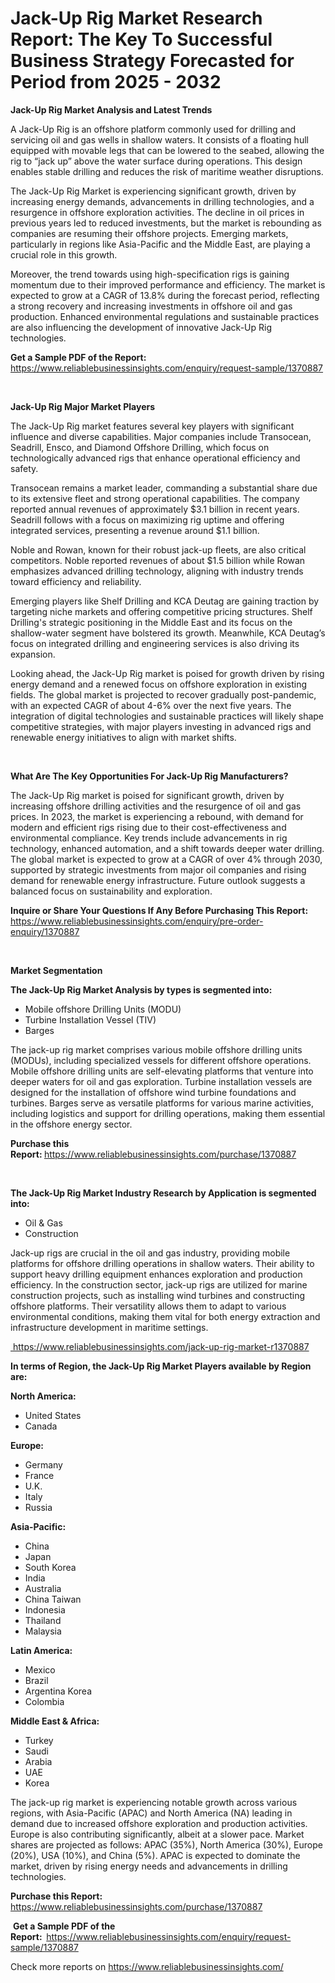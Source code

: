 <p><h1>Jack-Up Rig Market Research Report: The Key To Successful Business Strategy Forecasted for Period from 2025 - 2032</h1></p><p><strong>Jack-Up Rig Market Analysis and Latest Trends</strong></p>
<p><p>A Jack-Up Rig is an offshore platform commonly used for drilling and servicing oil and gas wells in shallow waters. It consists of a floating hull equipped with movable legs that can be lowered to the seabed, allowing the rig to “jack up” above the water surface during operations. This design enables stable drilling and reduces the risk of maritime weather disruptions.</p><p>The Jack-Up Rig Market is experiencing significant growth, driven by increasing energy demands, advancements in drilling technologies, and a resurgence in offshore exploration activities. The decline in oil prices in previous years led to reduced investments, but the market is rebounding as companies are resuming their offshore projects. Emerging markets, particularly in regions like Asia-Pacific and the Middle East, are playing a crucial role in this growth.</p><p>Moreover, the trend towards using high-specification rigs is gaining momentum due to their improved performance and efficiency. The market is expected to grow at a CAGR of 13.8% during the forecast period, reflecting a strong recovery and increasing investments in offshore oil and gas production. Enhanced environmental regulations and sustainable practices are also influencing the development of innovative Jack-Up Rig technologies.</p></p>
<p><strong>Get a Sample PDF of the Report:&nbsp;</strong> <a href="https://www.reliablebusinessinsights.com/enquiry/request-sample/1370887?utm_campaign=2752&utm_medium=2&utm_source=Github&utm_content=ia&utm_term=22032025&utm_id=jack-up-rig">https://www.reliablebusinessinsights.com/enquiry/request-sample/1370887</a></p>
<p>&nbsp;</p>
<p><strong>Jack-Up Rig Major Market Players</strong></p>
<p><p>The Jack-Up Rig market features several key players with significant influence and diverse capabilities. Major companies include Transocean, Seadrill, Ensco, and Diamond Offshore Drilling, which focus on technologically advanced rigs that enhance operational efficiency and safety. </p><p>Transocean remains a market leader, commanding a substantial share due to its extensive fleet and strong operational capabilities. The company reported annual revenues of approximately $3.1 billion in recent years. Seadrill follows with a focus on maximizing rig uptime and offering integrated services, presenting a revenue around $1.1 billion.</p><p>Noble and Rowan, known for their robust jack-up fleets, are also critical competitors. Noble reported revenues of about $1.5 billion while Rowan emphasizes advanced drilling technology, aligning with industry trends toward efficiency and reliability.</p><p>Emerging players like Shelf Drilling and KCA Deutag are gaining traction by targeting niche markets and offering competitive pricing structures. Shelf Drilling's strategic positioning in the Middle East and its focus on the shallow-water segment have bolstered its growth. Meanwhile, KCA Deutag’s focus on integrated drilling and engineering services is also driving its expansion.</p><p>Looking ahead, the Jack-Up Rig market is poised for growth driven by rising energy demand and a renewed focus on offshore exploration in existing fields. The global market is projected to recover gradually post-pandemic, with an expected CAGR of about 4-6% over the next five years. The integration of digital technologies and sustainable practices will likely shape competitive strategies, with major players investing in advanced rigs and renewable energy initiatives to align with market shifts.</p></p>
<p>&nbsp;</p>
<p><strong>What Are The Key Opportunities For Jack-Up Rig Manufacturers?</strong></p>
<p><p>The Jack-Up Rig market is poised for significant growth, driven by increasing offshore drilling activities and the resurgence of oil and gas prices. In 2023, the market is experiencing a rebound, with demand for modern and efficient rigs rising due to their cost-effectiveness and environmental compliance. Key trends include advancements in rig technology, enhanced automation, and a shift towards deeper water drilling. The global market is expected to grow at a CAGR of over 4% through 2030, supported by strategic investments from major oil companies and rising demand for renewable energy infrastructure. Future outlook suggests a balanced focus on sustainability and exploration.</p></p>
<p><strong>Inquire or Share Your Questions If Any Before Purchasing This Report:</strong> <a href="https://www.reliablebusinessinsights.com/enquiry/pre-order-enquiry/1370887?utm_campaign=2752&utm_medium=2&utm_source=Github&utm_content=ia&utm_term=22032025&utm_id=jack-up-rig">https://www.reliablebusinessinsights.com/enquiry/pre-order-enquiry/1370887</a></p>
<p>&nbsp;</p>
<p><strong>Market Segmentation</strong></p>
<p><strong>The Jack-Up Rig Market Analysis by types is segmented into:</strong></p>
<p><ul><li>Mobile offshore Drilling Units (MODU)</li><li>Turbine Installation Vessel (TIV)</li><li>Barges</li></ul></p>
<p><p>The jack-up rig market comprises various mobile offshore drilling units (MODUs), including specialized vessels for different offshore operations. Mobile offshore drilling units are self-elevating platforms that venture into deeper waters for oil and gas exploration. Turbine installation vessels are designed for the installation of offshore wind turbine foundations and turbines. Barges serve as versatile platforms for various marine activities, including logistics and support for drilling operations, making them essential in the offshore energy sector.</p></p>
<p><strong>Purchase this Report:&nbsp;</strong><a href="https://www.reliablebusinessinsights.com/purchase/1370887?utm_campaign=2752&utm_medium=2&utm_source=Github&utm_content=ia&utm_term=22032025&utm_id=jack-up-rig">https://www.reliablebusinessinsights.com/purchase/1370887</a></p>
<p>&nbsp;</p>
<p><strong>The Jack-Up Rig Market Industry Research by Application is segmented into:</strong></p>
<p><ul><li>Oil & Gas</li><li>Construction</li></ul></p>
<p><p>Jack-up rigs are crucial in the oil and gas industry, providing mobile platforms for offshore drilling operations in shallow waters. Their ability to support heavy drilling equipment enhances exploration and production efficiency. In the construction sector, jack-up rigs are utilized for marine construction projects, such as installing wind turbines and constructing offshore platforms. Their versatility allows them to adapt to various environmental conditions, making them vital for both energy extraction and infrastructure development in maritime settings.</p></p>
<p><a href="https://www.reliablebusinessinsights.com/jack-up-rig-market-r1370887?utm_campaign=2752&utm_medium=2&utm_source=Github&utm_content=ia&utm_term=22032025&utm_id=jack-up-rig">&nbsp;https://www.reliablebusinessinsights.com/jack-up-rig-market-r1370887</a></p>
<p><strong>In terms of Region, the Jack-Up Rig Market Players available by Region are:</strong></p>
<p>
    <p> <strong> North America: </strong>
        <ul>
            <li>United States</li>
            <li>Canada</li>
        </ul>
        </p> 
    <p> <strong> Europe: </strong>
        <ul>
            <li>Germany</li>
            <li>France</li>
            <li>U.K.</li>
            <li>Italy</li>
            <li>Russia</li>
        </ul>
        </p> 
    <p> <strong> Asia-Pacific: </strong>
        <ul>
            <li>China</li>
            <li>Japan</li>
            <li>South Korea</li>
            <li>India</li>
            <li>Australia</li>
            <li>China Taiwan</li>
            <li>Indonesia</li>
            <li>Thailand</li>
            <li>Malaysia</li>
        </ul>
        </p> 
    <p> <strong> Latin America: </strong>
        <ul>
            <li>Mexico</li>
            <li>Brazil</li>
            <li>Argentina Korea</li>
            <li>Colombia</li>
        </ul>
        </p> 
    <p> <strong> Middle East & Africa: </strong>
        <ul>
            <li>Turkey</li>
            <li>Saudi</li>
            <li>Arabia</li>
            <li>UAE</li>
            <li>Korea</li>
        </ul>
    </p>
    </p>
<p><p>The jack-up rig market is experiencing notable growth across various regions, with Asia-Pacific (APAC) and North America (NA) leading in demand due to increased offshore exploration and production activities. Europe is also contributing significantly, albeit at a slower pace. Market shares are projected as follows: APAC (35%), North America (30%), Europe (20%), USA (10%), and China (5%). APAC is expected to dominate the market, driven by rising energy needs and advancements in drilling technologies.</p></p>
<p><strong>Purchase this Report: </strong><a href="https://www.reliablebusinessinsights.com/purchase/1370887?utm_campaign=2752&utm_medium=2&utm_source=Github&utm_content=ia&utm_term=22032025&utm_id=jack-up-rig">https://www.reliablebusinessinsights.com/purchase/1370887</a></p>
<p>&nbsp;<strong>Get a Sample PDF of the Report:&nbsp;&nbsp;</strong><a href="https://www.reliablebusinessinsights.com/enquiry/request-sample/1370887?utm_campaign=2752&utm_medium=2&utm_source=Github&utm_content=ia&utm_term=22032025&utm_id=jack-up-rig">https://www.reliablebusinessinsights.com/enquiry/request-sample/1370887</a></p>
<p><strong></strong></p>
<p>Check more reports on <a href="https://www.reliablebusinessinsights.com/?utm_campaign=2752&utm_medium=2&utm_source=Github&utm_content=ia&utm_term=22032025&utm_id=jack-up-rig">https://www.reliablebusinessinsights.com/</a></p>